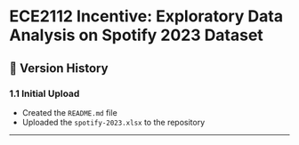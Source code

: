 #  ECE2112 Incentive: Exploratory Data Analysis on Spotify 2023 Dataset

## 📜 Version History
### 1.1 Initial Upload
- Created the `README.md` file
- Uploaded the `spotify-2023.xlsx` to the repository

---
